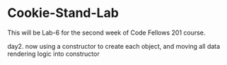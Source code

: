 # Cookie-Stand-Lab

This will be Lab-6 for the second week of Code Fellows 201 course.

day2. now using a constructor to create each object, and moving all data rendering logic into constructor
